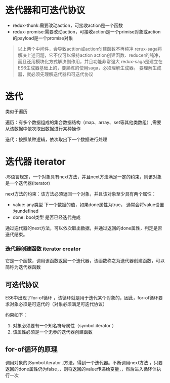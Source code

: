 # 迭代器和可迭代协议

- redux-thunk:需要改动action，可接收action是一个函数
- redux-promise:需要改动action，可接收action是一个primise对象或action的payload是一个promise对象

>以上两个中间件，会导致acttion或action创建函数不再纯净
>rerux-saga将解决上述问题，它不仅可以保持action action创建函数、reducer的纯净，而且还用模块化方式解决副作用，并且功能非常强大
> redux-saga是建立在ES6生成器基础上的，要熟练的使用saga，必须理解生成器。
>要理解生成器，就必须先理解迭代器和可迭代协议

# 迭代

类似于遍历

遍历：有多个数据组成的集合数据结构（map、array、set等其他类数组）,需要从该数据中依次取出数据进行某种操作 

迭代：按照某种逻辑，依次取出下一个数据进行处理

# 迭代器 iterator

JS语言规定，一个对象具有next方法，并且next方法满足一定的约束，则该对象是一个迭代器(iterator)

next方法的约束：该方法必须返回一个对象，并且该对象至少具有两个属性：

- value: any类型 下一个数据的值，如果done属性为true， 通常会将value设置为undefined
-  done: bool类型 是否已经迭代完成

通过迭代器的next方法，可以依次取出数据，并通过返回的done属性，判定是否迭代结束。

### 迭代器创建函数 iterator creator

它是一个函数，调用该函数返回一个迭代器，该函数称之为迭代器创建函数，可以简称为迭代器函数

## 可迭代协议

ES6中出现了for-of循环 ，该循环就是用于迭代某个对象的，因此，for-of循环要求对象必须是可迭代的（对象必须满足可迭代协议）

 约束如下：
1. 对象必须要有一个知名符号属性（symbol.iterator ）
2. 该属性必须是一个无参的迭代器创建函数
  
  ## for-of循环的原理

  调用对象的[Symbol.iterator ]方法，得到一个迭代器。不断调用next方法 ，只要返回的done属性仍为false，，则将返回的value传递给变量，，然后进入循环体执行一次 